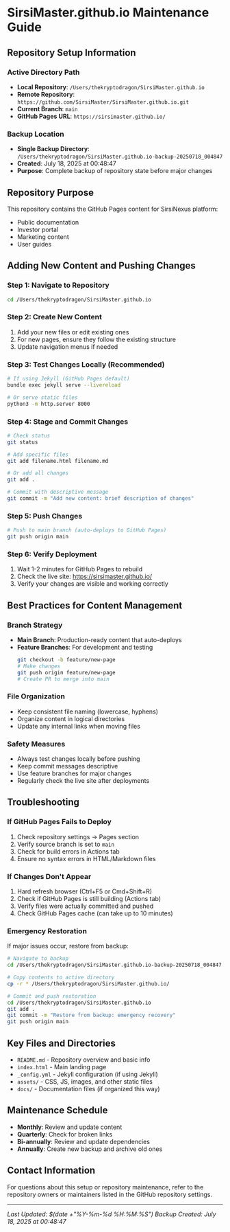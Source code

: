 # SirsiMaster.github.io Maintenance Guide

## Repository Setup Information

### Active Directory Path
- **Local Repository**: `/Users/thekryptodragon/SirsiMaster.github.io`
- **Remote Repository**: `https://github.com/SirsiMaster/SirsiMaster.github.io.git`
- **Current Branch**: `main`
- **GitHub Pages URL**: `https://sirsimaster.github.io/`

### Backup Location
- **Single Backup Directory**: `/Users/thekryptodragon/SirsiMaster.github.io-backup-20250718_004847`
- **Created**: July 18, 2025 at 00:48:47
- **Purpose**: Complete backup of repository state before major changes

## Repository Purpose
This repository contains the GitHub Pages content for SirsiNexus platform:
- Public documentation
- Investor portal
- Marketing content
- User guides

## Adding New Content and Pushing Changes

### Step 1: Navigate to Repository
```bash
cd /Users/thekryptodragon/SirsiMaster.github.io
```

### Step 2: Create New Content
1. Add your new files or edit existing ones
2. For new pages, ensure they follow the existing structure
3. Update navigation menus if needed

### Step 3: Test Changes Locally (Recommended)
```bash
# If using Jekyll (GitHub Pages default)
bundle exec jekyll serve --livereload

# Or serve static files
python3 -m http.server 8000
```

### Step 4: Stage and Commit Changes
```bash
# Check status
git status

# Add specific files
git add filename.html filename.md

# Or add all changes
git add .

# Commit with descriptive message
git commit -m "Add new content: brief description of changes"
```

### Step 5: Push Changes
```bash
# Push to main branch (auto-deploys to GitHub Pages)
git push origin main
```

### Step 6: Verify Deployment
1. Wait 1-2 minutes for GitHub Pages to rebuild
2. Check the live site: https://sirsimaster.github.io/
3. Verify your changes are visible and working correctly

## Best Practices for Content Management

### Branch Strategy
- **Main Branch**: Production-ready content that auto-deploys
- **Feature Branches**: For development and testing
  ```bash
  git checkout -b feature/new-page
  # Make changes
  git push origin feature/new-page
  # Create PR to merge into main
  ```

### File Organization
- Keep consistent file naming (lowercase, hyphens)
- Organize content in logical directories
- Update any internal links when moving files

### Safety Measures
- Always test changes locally before pushing
- Keep commit messages descriptive
- Use feature branches for major changes
- Regularly check the live site after deployments

## Troubleshooting

### If GitHub Pages Fails to Deploy
1. Check repository settings → Pages section
2. Verify source branch is set to `main`
3. Check for build errors in Actions tab
4. Ensure no syntax errors in HTML/Markdown files

### If Changes Don't Appear
1. Hard refresh browser (Ctrl+F5 or Cmd+Shift+R)
2. Check if GitHub Pages is still building (Actions tab)
3. Verify files were actually committed and pushed
4. Check GitHub Pages cache (can take up to 10 minutes)

### Emergency Restoration
If major issues occur, restore from backup:
```bash
# Navigate to backup
cd /Users/thekryptodragon/SirsiMaster.github.io-backup-20250718_004847

# Copy contents to active directory
cp -r * /Users/thekryptodragon/SirsiMaster.github.io/

# Commit and push restoration
cd /Users/thekryptodragon/SirsiMaster.github.io
git add .
git commit -m "Restore from backup: emergency recovery"
git push origin main
```

## Key Files and Directories
- `README.md` - Repository overview and basic info
- `index.html` - Main landing page
- `_config.yml` - Jekyll configuration (if using Jekyll)
- `assets/` - CSS, JS, images, and other static files
- `docs/` - Documentation files (if organized this way)

## Maintenance Schedule
- **Monthly**: Review and update content
- **Quarterly**: Check for broken links
- **Bi-annually**: Review and update dependencies
- **Annually**: Create new backup and archive old ones

## Contact Information
For questions about this setup or repository maintenance, refer to the repository owners or maintainers listed in the GitHub repository settings.

---
*Last Updated: $(date +"%Y-%m-%d %H:%M:%S")*
*Backup Created: July 18, 2025 at 00:48:47*
